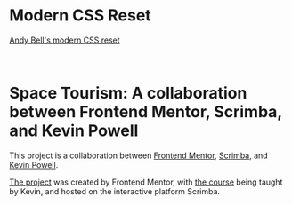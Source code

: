 
# Modern CSS Reset 

[Andy Bell's modern CSS reset](https://piccalil.li/blog/a-modern-css-reset/)

<br>

# Space Tourism: A collaboration between Frontend Mentor, Scrimba, and Kevin Powell

This project is a collaboration between [Frontend Mentor](https://www.frontendmentor.io), [Scrimba](https://scrimba.com), and [Kevin Powell](https://youtube.com/kevinpowell).

[The project](https://www.frontendmentor.io/challenges/space-tourism-multipage-website-gRWj1URZ3/hub/space-tourism-multipage-website-olPVU7RrY) was created by Frontend Mentor, with [the course](https://scrimba.com/learn/spacetravel) being taught by Kevin, and hosted on the interactive platform Scrimba.

